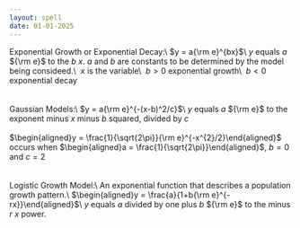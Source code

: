 ```yaml
---
layout: spell
date: 01-01-2025
---
```


Exponential Growth or Exponential Decay:\\
$y = a{\rm e}^{bx}$\\
$y$ equals $a$ ${\rm e}$ to the $b$ $x$. $a$ and $b$ are constants to be determined by the model being consideed.\\
$\ x$ is the variable\\
$\ b > 0$ exponential growth\\
$\ b < 0$ exponential decay
<br>
<br>
<br>
Gaussian Models:\\
$y = a{\rm e}^{-(x-b)^2/c}$\\
$y$ equals $a$ ${\rm e}$ to the exponent minus $x$ minus $b$ squared, divided by $c$
<br>
<br>
$\begin{aligned}y = \frac{1}{\sqrt{2\pi}}{\rm e}^{-x^{2}/2}\end{aligned}$ occurs when $\begin{aligned}a = \frac{1}{\sqrt{2\pi}}\end{aligned}$, $b = 0$ and $c = 2$
<br>
<br>
<br>
Logistic Growth Model:\\
An exponential function that describes a population growth pattern.\\
$\begin{aligned}y = \frac{a}{1+b{\rm e}^{-rx}}\end{aligned}$\\
$y$ equals $a$ divided by one plus $b$ ${\rm e}$ to the minus $r$ $x$ power.